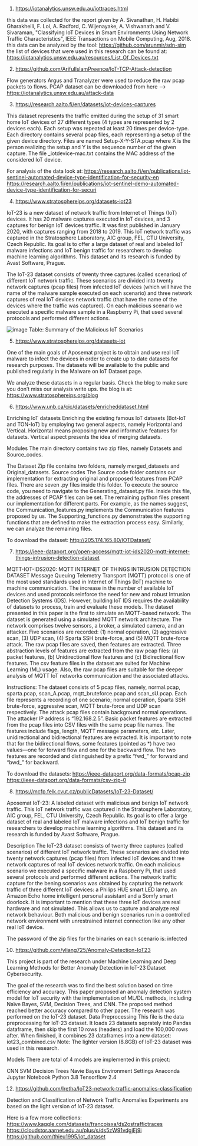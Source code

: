 1. https://iotanalytics.unsw.edu.au/iottraces.html

this data was collected for the report given by A. Sivanathan, H. Habibi Gharakheili, F. Loi, A. Radford, C. Wijenayake, A. Vishwanath and V. Sivaraman, "Classifying IoT Devices in Smart Environments Using Network Traffic Characteristics", IEEE Transactions on Mobile Computing, Aug, 2018.
this data can be analyzed by the tool: https://github.com/arunmir/sdn-sim
the list of devices that were used in this research can be found at: https://iotanalytics.unsw.edu.au/resources/List_Of_Devices.txt

2. https://github.com/ArifulIslamPreence/IoT-TCP-Attack-detection

Flow generators Argus and Tranalyzer were used to reduce the raw pcap packets to flows.
PCAP dataset can be downloaded from here --> https://iotanalytics.unsw.edu.au/attack-data

3. https://research.aalto.fi/en/datasets/iot-devices-captures

This dataset represents the traffic emitted during the setup of 31 smart home IoT devices of 27 different types (4 types are represented by 2 devices each). Each setup was repeated at least 20 times per device-type.
Each directory contains several pcap files, each representing a setup of the given device directory. Files are named Setup-X-Y-STA.pcap where X is the person realizing the setup and Y is the sequence number of the given capture. The file _iotdevice-mac.txt contains the MAC address of the considered IoT device.

For analysis of the data look at:
https://research.aalto.fi/en/publications/iot-sentinel-automated-device-type-identification-for-security-en
https://research.aalto.fi/en/publications/iot-sentinel-demo-automated-device-type-identification-for-securi

4. https://www.stratosphereips.org/datasets-iot23

IoT-23 is a new dataset of network traffic from Internet of Things (IoT) devices. It has 20 malware captures executed in IoT devices, and 3 captures for benign IoT devices traffic. It was first published in January 2020, with captures ranging from 2018 to 2019. This IoT network traffic was captured in the Stratosphere Laboratory, AIC group, FEL, CTU University, Czech Republic. Its goal is to offer a large dataset of real and labeled IoT malware infections and IoT benign traffic for researchers to develop machine learning algorithms. This dataset and its research is funded by Avast Software, Prague. 

The IoT-23 dataset consists of twenty three captures (called scenarios) of different IoT network traffic. These scenarios are divided into twenty network captures (pcap files) from infected IoT devices (which will have the name of the malware sample executed on each scenario) and three network captures of real IoT devices network traffic (that have the name of the devices where the traffic was captured). On each malicious scenario we executed a specific malware sample in a Raspberry Pi, that used several protocols and performed different actions. 

![image](https://user-images.githubusercontent.com/83675729/232314001-95bd1bcc-1192-460c-94ff-3020437dee4d.png)
Table: Summary of the Malicious IoT Scenarios

5. https://www.stratosphereips.org/datasets-iot

One of the main goals of Aposemat project is to obtain and use real IoT malware to infect the devices in order to create up to date datasets for research purposes. The datasets will be available to the public and published regularly in the Malware on IoT Dataset page.

We analyze these datasets in a regular basis. Check the blog to make sure you don’t miss our analysis write ups.
the blog is at: https://www.stratosphereips.org/blog


6. https://www.unb.ca/cic/datasets/enricheddataset.html

Enriching IoT datasets
Enriching the existing famous IoT datasets (Bot-IoT and TON-IoT) by employing two general aspects, namely Horizontal and Vertical. Horizontal means proposing new and informative features for datasets. Vertical aspect presents the idea of merging datasets.

Modules
The main directory contains two zip files, namely Datasets and Source_codes.

The Dataset Zip file contains two folders, namely merged_datasets and Original_datasets. 
Source codes
The Source code folder contains our implementation for extracting original and proposed features from PCAP files.
There are seven .py files inside this folder. To execute the source code, you need to navigate to the Generating_dataset.py file. Inside this file, the addresses of PCAP files can be set. The remaining python files present our implementation for different parts. For example, as the names suggest, the Communication_features.py implements the Communication features proposed by us. The Supporting_functions.py demonstrates the supporting functions that are defined to make the extraction process easy. Similarly, we can analyze the remaining files.

To download the dataset:
http://205.174.165.80/IOTDataset/

7. https://ieee-dataport.org/open-access/mqtt-iot-ids2020-mqtt-internet-things-intrusion-detection-dataset

MQTT-IOT-IDS2020: MQTT INTERNET OF THINGS INTRUSION DETECTION DATASET
Message Queuing Telemetry Transport (MQTT) protocol is one of the most used standards used in Internet of Things (IoT) machine to machine communication. The increase in the number of available IoT devices and used protocols reinforce the need for new and robust Intrusion Detection Systems (IDS). However, building IoT IDS requires the availability of datasets to process, train and evaluate these models. The dataset presented in this paper is the first to simulate an MQTT-based network. The dataset is generated using a simulated MQTT network architecture. The network comprises twelve sensors, a broker, a simulated camera, and an attacker. Five scenarios are recorded: (1) normal operation, (2) aggressive scan, (3) UDP scan, (4) Sparta SSH brute-force, and (5) MQTT brute-force attack.  The raw pcap files are saved, then features are extracted. Three abstraction levels of features are extracted from the raw pcap files: (a) packet features, (b) Unidirectional flow features and (c) Bidirectional flow features. The csv feature files in the dataset are suited for Machine Learning (ML) usage. Also, the raw pcap files are suitable for the deeper analysis of MQTT IoT networks communication and the associated attacks. 

Instructions: 
The dataset consists of 5 pcap files, namely, normal.pcap, sparta.pcap, scan_A.pcap, mqtt_bruteforce.pcap and scan_sU.pcap. Each file represents a recording of one scenario; normal operation, Sparta SSH brute-force, aggressive scan, MQTT brute-force and UDP scan respectively. The attack pcap files contain background normal operations. The attacker IP address is “192.168.2.5”. Basic packet features are extracted from the pcap files into CSV files with the same pcap file names. The features include flags, length, MQTT message parameters, etc. Later, unidirectional and bidirectional features are extracted.  It is important to note that for the bidirectional flows, some features (pointed as *) have two values—one for forward flow and one for the backward flow. The two features are recorded and distinguished by a prefix “fwd_” for forward and “bwd_” for backward. 

To download the datasets:
https://ieee-dataport.org/data-formats/pcap-zip
https://ieee-dataport.org/data-formats/csv-zip-0

8. https://mcfp.felk.cvut.cz/publicDatasets/IoT-23-Dataset/

Aposemat IoT-23: A labeled dataset with malicious and benign IoT network traffic.
This IoT network traffic was captured in the Stratosphere Laboratory, AIC group, FEL, CTU University, Czech Republic. Its goal is to offer a large dataset of real and labeled IoT malware infections and IoT benign traffic for researchers to develop machine learning algorithms. This dataset and its research is funded by Avast Software, Prague.

Description
The IoT-23 dataset consists of twenty three captures (called scenarios) of different IoT network traffic. These scenarios are divided into twenty network captures (pcap files) from infected IoT devices and three network captures of real IoT devices network traffic. On each malicious scenario we executed a specific malware in a Raspberry Pi, that used several protocols and performed different actions. The network traffic capture for the bening scenarios was obtained by capturing the network traffic of three different IoT devices: a Philips HUE smart LED lamp, an Amazon Echo home intelligent personal assistant and a Somfy smart doorlock. It is important to mention that these three IoT devices are real hardware and not simulated. This allows us to capture and analyze real network behaviour. Both malicious and benign scenarios run in a controlled network environment with unrestrained internet connection like any other real IoT device.

The password of the zip files for the binaries on each scenario is: infected

10. https://github.com/yliang725/Anomaly-Detection-IoT23

This project is part of the research under
Machine Learning and Deep Learning Methods for Better Anomaly Detection in IoT-23 Dataset Cybersecurity.

The goal of the research was to find the best solution based on time efficiency and accuracy.
This paper proposed an anomaly detection system model for IoT security with the implementation of ML/DL methods, including Naïve Bayes, SVM, Decision Trees, and CNN.
The proposed method reached better accuracy compared to other paper.
The research was performed on the IoT-23 dataset.
Data Preprocessing
This file is the data preprocessing for IoT-23 dataset. It loads 23 datasets seprately into Pandas dataframe, then skip the first 10 rows (headers) and load the 100,000 rows after. When finished, it combines 23 dataframes into a new dataset:
iot23_combined.csv
Note: The lighter version (8.8GB) of IoT-23 dataset was used in this research.

Models
There are total of 4 models are implemented in this project:

CNN
SVM
Decision Trees
Navie Bayes
Environment Settings
Anaconda Jupyter Notebook
Python 3.8
Tensorflow 2.4

12. https://github.com/Iretha/IoT23-network-traffic-anomalies-classification

Detection and Classification of Network Traffic Anomalies
Experiments are based on the light version of IoT-23 dataset.

Here is a few more collections:
https://www.kaggle.com/datasets/francoisxa/ds2ostraffictraces
https://cloudstor.aarnet.edu.au/plus/s/ds5zW91vdgjEj9i
https://github.com/thieu1995/iot_dataset 
